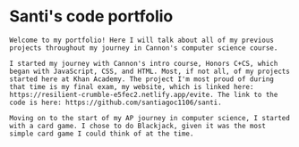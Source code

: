# Santi's code portfolio

    Welcome to my portfolio! Here I will talk about all of my previous projects throughout my journey in Cannon's computer science course.

    I started my journey with Cannon's intro course, Honors C+CS, which began with JavaScript, CSS, and HTML. Most, if not all, of my projects started here at Khan Academy. The project I'm most proud of during that time is my final exam, my website, which is linked here: https://resilient-crumble-e5fec2.netlify.app/evite. The link to the code is here: https://github.com/santiagoc1106/santi.

    Moving on to the start of my AP journey in computer science, I started with a card game. I chose to do Blackjack, given it was the most simple card game I could think of at the time.
